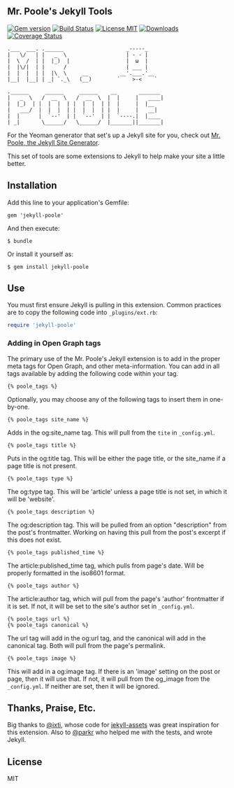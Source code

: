 Mr. Poole's Jekyll Tools
------------------------

[![Gem version][gem-image]][gem-url] [![Build Status][travis-image]][travis-url] [![License MIT][license-image]][license-url] [![Downloads][downloads-image]][gem-url] [![Coverage Status][coverage-image]][coverage-url]

```
.___  ___. .______                    _-----_
|   \/   | |   _  \                   | - - |
|  \  /  | |  |_)  |                  |  ω  |
|  |\/|  | |      /                   | ___ |
|  |  |  | |  |\  \     __          __'.___.'__
|__|  |__| | _| `._\   (__)        ´    >-<    `

.______     ______     ______    __       _______
|   _  \   /  __  \   /  __  \  |  |     |   ____|
|  |_)  | |  |  |  | |  |  |  | |  |     |  |__
|   ___/  |  |  |  | |  |  |  | |  |     |   __|
|  |      |  `--'  | |  `--'  | |  `----.|  |____
| _|       \______/   \______/  |_______||_______|
```

For the Yeoman generator that set's up a Jekyll site for you, check out [Mr. Poole, the Jekyll Site Generator](https://github.com/iamcarrico/generator-poole/).

This set of tools are some extensions to Jekyll to help make your site a little better.

## Installation

Add this line to your application's Gemfile:

```
gem 'jekyll-poole'
```

And then execute:

```
$ bundle
```

Or install it yourself as:

```
$ gem install jekyll-poole
```

## Use

You must first ensure Jekyll is pulling in this extension. Common practices are to copy the following code into ```_plugins/ext.rb```:

```ruby
require 'jekyll-poole'
```

### Adding in Open Graph tags

The primary use of the Mr. Poole's Jekyll extension is to add in the proper meta tags for Open Graph, and other meta-information. You can add in all tags available by adding the following code within your <head> tag.

```liquid
{% poole_tags %}
```

Optionally, you may choose any of the following tags to insert them in one-by-one.

```liquid
{% poole_tags site_name %}
```
Adds in the og:site_name tag. This will pull from the ```tite``` in ```_config.yml```.

```liquid
{% poole_tags title %}
```

Puts in the og:title tag. This will be either the page title, or the site_name if a page title is not present.


```liquid
{% poole_tags type %}
```

The og:type tag. This will be 'article' unless a page title is not set, in which it will be 'website'.


```liquid
{% poole_tags description %}
```

The og:description tag. This will be pulled from an option "description" from the post's frontmatter. Working on having this pull from the post's excerpt if this does not exist.


```liquid
{% poole_tags published_time %}
```

The article:published_time tag, which pulls from page's date. Will be properly formatted in the iso8601 format.

```liquid
{% poole_tags author %}
```

The article:author tag, which will pull from the page's 'author' frontmatter if it is set. If not, it will be set to the site's author set in ```_config.yml```.

```liquid
{% poole_tags url %}
{% poole_tags canonical %}
```

The url tag will add in the og:url tag, and the canonical will add in the canonical <link> tag. Both will pull from the page's permalink.

```liquid
{% poole_tags image %}
```

This will add in a og:image tag. If there is an 'image' setting on the post or page, then it will use that. If not, it will pull from the og_image from the ```_config.yml```. If neither are set, then it will be ignored.


## Thanks, Praise, Etc.

Big thanks to [@ixti](https://github.com/ixti), whose code for [jekyll-assets](https://github.com/ixti/jekyll-assets) was great inspiration for this extension. Also to [@parkr](https://github.com/parkr) who helped me with the tests, and wrote Jekyll.

## License

MIT


[travis-url]: https://travis-ci.org/iamcarrico/jekyll-poole
[travis-image]: http://img.shields.io/travis/iamcarrico/jekyll-poole.svg

[downloads-image]: http://img.shields.io/gem/dt/jekyll-poole.svg
[gem-url]: https://rubygems.org/gems/jekyll-poole
[gem-image]: http://img.shields.io/gem/v/jekyll-poole.svg

[license-image]: http://img.shields.io/badge/license-MIT-blue.svg
[license-url]: https://github.com/iamcarrico/jekyll-poole/blob/master/LICENSE

[coverage-image]: https://img.shields.io/coveralls/iamcarrico/jekyll-poole.svg
[coverage-url]: https://coveralls.io/r/iamcarrico/jekyll-poole
